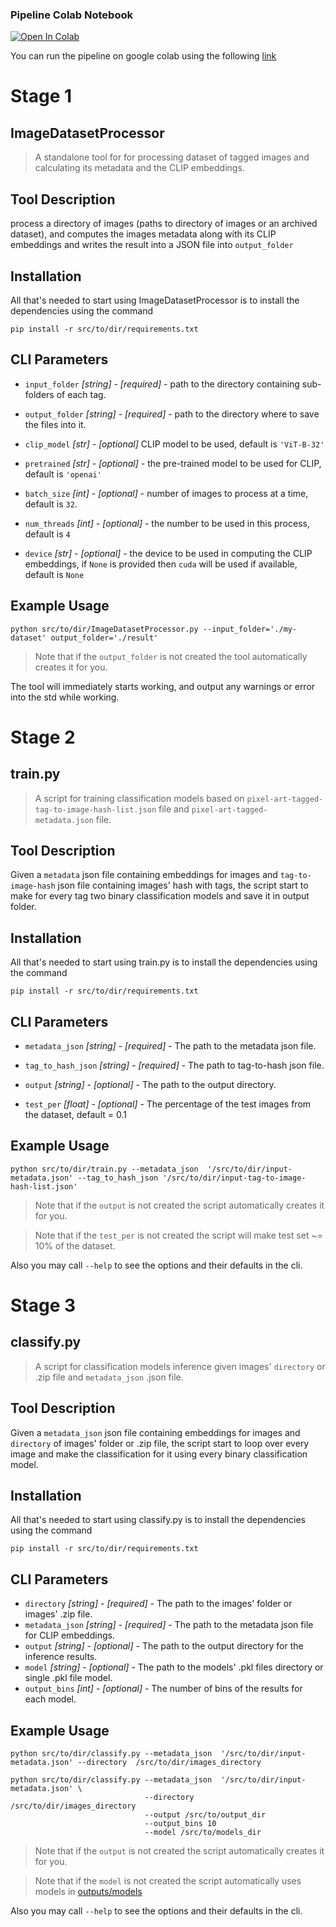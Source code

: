 

### Pipeline Colab Notebook
[![Open In Colab](https://colab.research.google.com/assets/colab-badge.svg)](https://colab.research.google.com/github/kk-digital/image-tagging-tools/blob/main/jupyter-notebook-example.ipynb)

You can run the pipeline on google colab using the following [link](https://colab.research.google.com/github/kk-digital/image-tagging-tools/blob/main/jupyter-notebook-example.ipynb)

# Stage 1 

## ImageDatasetProcessor
> A standalone tool for for processing dataset of tagged images and calculating its metadata and the CLIP embeddings. 

## Tool Description

process a directory of images (paths to directory of images or an archived dataset), and computes the images metadata along with its CLIP embeddings and writes the result into a JSON file into `output_folder`

## Installation
All that's needed to start using ImageDatasetProcessor is to install the dependencies using the command
```
pip install -r src/to/dir/requirements.txt
```

## CLI Parameters

* `input_folder` _[string]_ - _[required]_ - path to the directory containing sub-folders of each tag.
* `output_folder` _[string]_ - _[required]_ - path to the directory where to save the files into it.

* `clip_model` _[str]_ - _[optional]_ CLIP model to be used, default is `'ViT-B-32'`

* `pretrained` _[str]_ - _[optional]_ -  the pre-trained model to be used for CLIP, default is `'openai'`

* `batch_size` _[int]_ - _[optional]_ -  number of images to process at a time, default is `32`. 
* `num_threads` _[int]_ - _[optional]_ - the number to be used in this process, default is `4`

* `device` _[str]_ - _[optional]_ -  the device to be used in computing the CLIP embeddings, if `None` is provided then `cuda` will be used if available, default is `None`

## Example Usage

```
python src/to/dir/ImageDatasetProcessor.py --input_folder='./my-dataset' output_folder='./result'
```

> Note that if the `output_folder` is not created the tool automatically creates it for you. 

The tool will immediately starts working, and output any warnings or error into the std while working. 

# Stage 2 


## train.py
> A script for training classification models based on `pixel-art-tagged-tag-to-image-hash-list.json` file and `pixel-art-tagged-metadata.json` file.

## Tool Description

Given a `metadata` json file containing embeddings for images and `tag-to-image-hash` json file containing images' hash with tags, the script start to make for every tag two binary classification models and save it in output folder.

## Installation
All that's needed to start using train.py is to install the dependencies using the command
```
pip install -r src/to/dir/requirements.txt
```

## CLI Parameters


* `metadata_json` _[string]_ - _[required]_ - The path to the metadata json file. 
* `tag_to_hash_json` _[string]_ - _[required]_ - The path to tag-to-hash json file. 

* `output` _[string]_ - _[optional]_ - The path to the output directory.
* `test_per` _[float]_ - _[optional]_ - The percentage of the test images from the dataset, default = 0.1 

## Example Usage

```
python src/to/dir/train.py --metadata_json  '/src/to/dir/input-metadata.json' --tag_to_hash_json '/src/to/dir/input-tag-to-image-hash-list.json'
```

> Note that if the `output` is not created the script automatically creates it for you. 


> Note that if the `test_per` is not created the script will make test set ~= 10% of the dataset.

Also you may call `--help` to see the options and their defaults in the cli. 

# Stage 3

## classify.py
> A script for classification models inference given images' `directory` or .zip file and `metadata_json` .json file.

## Tool Description

Given a `metadata_json` json file containing embeddings for images and `directory` of images' folder or .zip file, the script start to loop over every image and make the classification for it using every binary classification model.

## Installation
All that's needed to start using classify.py is to install the dependencies using the command
```
pip install -r src/to/dir/requirements.txt
```


## CLI Parameters

* `directory` _[string]_ - _[required]_ - The path to the images' folder or images' .zip file. 
* `metadata_json` _[string]_ - _[required]_ - The path to the metadata json file for CLIP embeddings. 
* `output` _[string]_ - _[optional]_ - The path to the output directory for the inference results. 
* `model` _[string]_ - _[optional]_ - The path to the models' .pkl files directory or single .pkl file model.
* `output_bins` _[int]_ - _[optional]_ -  The number of bins of the results for each model.

## Example Usage

```
python src/to/dir/classify.py --metadata_json  '/src/to/dir/input-metadata.json' --directory  /src/to/dir/images_directory 
```

```
python src/to/dir/classify.py --metadata_json  '/src/to/dir/input-metadata.json' \
                              --directory  /src/to/dir/images_directory 
                              --output /src/to/output_dir
                              --output_bins 10
                              --model /src/to/models_dir
```



> Note that if the `output` is not created the script automatically creates it for you. 

> Note that if the `model` is not created the script automatically uses models in [outputs/models](outputs/models/)

Also you may call `--help` to see the options and their defaults in the cli. 



